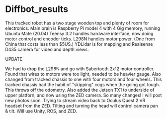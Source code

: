 # Diffbot_results
This tracked robot has a two stage wooden top and plenty of room for electronics.
Main brain is Raspberry Pi model 4 with 4 Gig memory, running Ubuntu Mate (20.04)
Teensy 3.2 handles hardware interface, now doing motor control and encoder ticks.
L298N handles motor power. (One from China that costs less than $5US.)
YDLidar is for mapping and Realsense D435 camera for video and depth views.

UPDATE 

We had to drop the L298N and go with Sabertooth 2x12 motor controller. Found that
wires to motors were too light, needed to be heavier gauge. Also changed from tracked
chassis to one with four motors and four wheels. This tracked chassis had the habit
of "skipping" cogs when the going got tough. This throws off the odometry. Also
added the Jetson TX1 to underside of upper platforn, and now using the ZED camera.
So many changes! I will post new photos soon. Trying to stream video back to Oculus Quest 2
VR headset from the ZED. Tilting and turning the head will control camera pan & tilt.
Will use Unity, ROS, and ZED.
